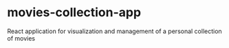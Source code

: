 # movies-collection-app
React application for visualization and management of a personal collection of movies
